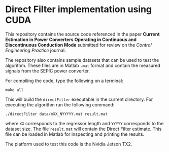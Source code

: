 # Direct Filter implementation using CUDA

This repository contains the source code referenced in the paper **Current Estimation in Power Converters Operating in Continuous and Discontinuous Conduction Mode** submitted for review on the *Control Engineering Practice* journal.

The repository also contains sample datasets that can be used to test the algorithm. These files are in Matlab `.mat` format and contain the measured signals from the SEPIC power converter.

For compiling the code, type the following on a terminal:

```console
make all
```

This will build the `directFilter` executable in the current directory. For executing the algorithm run the following command:

```console
./directFilter data/mXX_NYYYYY.mat result.mat
```

where `XX` corresponds to the regressor length and `YYYYY` corresponds to the dataset size. The file `result.mat` will contain the Direct Filter estimate. This file can be loaded in Matlab for inspecting and printing the results.

The platform used to test this code is the Nvidia Jetson TX2.